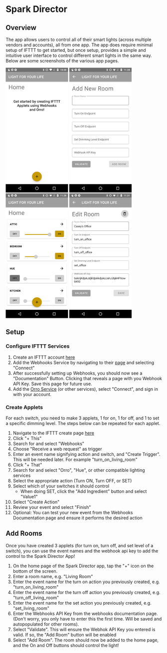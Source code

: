 # Spark Director

## Overview
The app allows users to control all of their smart lights (across multiple vendors and accounts), all from one app. The app does require minimal setup of IFTTT to get started, but once setup, provides a simple and intuitive user interface to control different smart lights in the same way. Below are some screenshots of the various app pages.

<p>
  <img src="docs/readmeImages/SparkDirector_control_empty.png" width="200" height="400"/>   
  <img src="docs/readmeImages/SparkDirector_add.png" width="200" height="400"/>  
  <img src="docs/readmeImages/SparkDirector_control.png" width="200" height="400"/>    
  <img src="docs/readmeImages/SparkDirector_edit.png" width="200" height="400"/>
</p>

## Setup

### Configure IFTTT Services
1. Create an IFTTT account [here](https://ifttt.com)
2. Add the Webhooks Service by navigating to their [page](https://ifttt.com/maker_webhooks) and selecting "Connect"
3. After successfully setting up Webhooks, you should now see a "Documentation" Button. Clicking that reveals a page with you Webhook API Key. Save this page for future use.
4. Add the [Orro Service](https://ifttt.com/orro) (or other services), select "Connect", and sign in with your account.

### Create Applets
For each switch, you need to make 3 applets, 1 for on, 1 for off, and 1 to set a specific dimming level. The steps below can be repeated for each applet.
1. Navigate to the IFTTT create page [here](https://ifttt.com/create)
2. Click "+ This"
3. Search for and select "Webhooks"
4. Choose "Receive a web request" as trigger
5. Enter an event name signifying action and switch, and "Create Trigger". This will be needed later. For example "turn_on_living_room"
6. Click "+ That"
7. Search for and select "Orro", "Hue", or other compatible lighting services
8. Select the appropriate action (Turn ON, Turn OFF, or SET)
9. Select which of your switches it should control 
    * When doing SET, click the "Add Ingredient" button and select "Value1"
10. Select "Create Action"
11. Review your event and select "Finish"
12. Optional: You can test your new event from the Webhooks Documentation page and ensure it performs the desired action

## Add Rooms
Once you have created 3 applets (for turn on, turn off, and set level of a switch), you can use the event names and the webhook api key to add the control to the Spark Director App!

1. On the home page of the Spark Director app, tap the "+" icon on the bottom of the screen.
2. Enter a room name, e.g. "Living Room"
3. Enter the event name for the turn on action you previously created, e.g. "turn_on_living_room"
4. Enter the event name for the turn off action you previously created, e.g. "turn_off_living_room"
4. Enter the event name for the set action you previously created, e.g. "set_living_room"
5. Enter the Webhooks API Key from the webhooks documentation page. (Don't worry, you only have to enter this the first time. Will be saved and autopopulated for other rooms).
6. Select "Validate". This will ensure the Webhok API Key you entered is valid. If so, the "Add Room" button will be enabled
7. Select "Add Room". The room should now be added to the home page, and the On and Off buttons should control the light!



